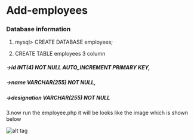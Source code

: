 # Add-employees
### Database information

1. mysql> CREATE DATABASE employees;

2. CREATE TABLE employees  3 column
  ##### ->id INT(4) NOT NULL AUTO_INCREMENT PRIMARY KEY,
  ##### ->name VARCHAR(255) NOT NULL,
  ##### ->designation VARCHAR(255) NOT NULL

3.now run the employee.php it will be looks like the image which is shown below

![alt tag](http://i.imgur.com/MHq9bbN.jpg)


